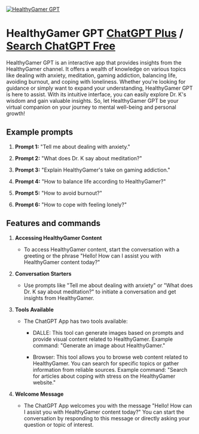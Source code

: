 
[![HealthyGamer GPT](https://files.oaiusercontent.com/file-XBEBYFH8G8R2dqL7a8x2ma6p?se=2123-10-17T03%3A07%3A35Z&sp=r&sv=2021-08-06&sr=b&rscc=max-age%3D31536000%2C%20immutable&rscd=attachment%3B%20filename%3D18e6ebfe-aa3f-4693-a864-1be23429913f.png&sig=fnbU2qrKBWAqpV5xmHDr/Pxbgp1vqJg2efO0UYXi4M4%3D)](https://chat.openai.com/g/g-sN4ZIIcFy-healthygamer-gpt)

# HealthyGamer GPT [ChatGPT Plus](https://chat.openai.com/g/g-sN4ZIIcFy-healthygamer-gpt) / [Search ChatGPT Free](https://gptcall.net/index.html#/?search=HealthyGamer%20GPT)

HealthyGamer GPT is an interactive app that provides insights from the HealthyGamer channel. It offers a wealth of knowledge on various topics like dealing with anxiety, meditation, gaming addiction, balancing life, avoiding burnout, and coping with loneliness. Whether you're looking for guidance or simply want to expand your understanding, HealthyGamer GPT is here to assist. With its intuitive interface, you can easily explore Dr. K's wisdom and gain valuable insights. So, let HealthyGamer GPT be your virtual companion on your journey to mental well-being and personal growth!

## Example prompts

1. **Prompt 1:** "Tell me about dealing with anxiety."

2. **Prompt 2:** "What does Dr. K say about meditation?"

3. **Prompt 3:** "Explain HealthyGamer's take on gaming addiction."

4. **Prompt 4:** "How to balance life according to HealthyGamer?"

5. **Prompt 5:** "How to avoid burnout?"

6. **Prompt 6:** "How to cope with feeling lonely?"


## Features and commands

1. **Accessing HealthyGamer Content**

   - To access HealthyGamer content, start the conversation with a greeting or the phrase "Hello! How can I assist you with HealthyGamer content today?"

2. **Conversation Starters**

   - Use prompts like "Tell me about dealing with anxiety" or "What does Dr. K say about meditation?" to initiate a conversation and get insights from HealthyGamer.

3. **Tools Available**

   - The ChatGPT App has two tools available:
   
     - DALLE: This tool can generate images based on prompts and provide visual content related to HealthyGamer. Example command: "Generate an image about HealthyGamer."
     
     - Browser: This tool allows you to browse web content related to HealthyGamer. You can search for specific topics or gather information from reliable sources. Example command: "Search for articles about coping with stress on the HealthyGamer website."
     
4. **Welcome Message**

   - The ChatGPT App welcomes you with the message "Hello! How can I assist you with HealthyGamer content today?" You can start the conversation by responding to this message or directly asking your question or topic of interest.


